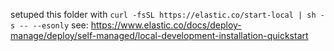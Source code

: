 setuped this folder with `curl -fsSL https://elastic.co/start-local | sh -s -- --esonly`
see: https://www.elastic.co/docs/deploy-manage/deploy/self-managed/local-development-installation-quickstart